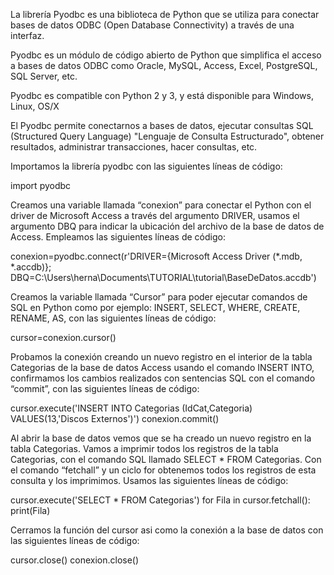 La librería Pyodbc es una biblioteca de Python que se utiliza para conectar bases de datos ODBC (Open Database Connectivity) a través de una interfaz.

Pyodbc es un módulo de código abierto de Python que simplifica el acceso a bases de datos ODBC como Oracle, MySQL, Access, Excel, PostgreSQL, SQL Server, etc.

Pyodbc es compatible con Python 2 y 3, y está disponible para Windows, Linux, OS/X

El Pyodbc permite conectarnos a bases de datos, ejecutar consultas SQL (Structured Query Language) "Lenguaje de Consulta Estructurado", obtener resultados, administrar transacciones, hacer consultas, etc.

Importamos la librería pyodbc con las siguientes líneas de código: 

import  pyodbc 

Creamos una variable llamada “conexion” para conectar el Python con el driver de Microsoft Access a través del argumento DRIVER, usamos el argumento DBQ para indicar la ubicación del archivo de la base de datos de Access. Empleamos
las siguientes líneas de código: 

conexion=pyodbc.connect(r'DRIVER={Microsoft Access Driver (*.mdb, *.accdb)}; DBQ=C:\Users\herna\Documents\TUTORIAL\tutorial\BaseDeDatos.accdb')

Creamos la variable llamada “Cursor” para poder ejecutar comandos de SQL en Python como por ejemplo: INSERT, SELECT, WHERE, CREATE, RENAME, AS, con las siguientes líneas de código:

cursor=conexion.cursor()

Probamos la conexión creando un nuevo registro en el interior de la tabla Categorias de la base de datos Access usando el comando INSERT INTO, confirmamos los cambios realizados con sentencias SQL con el comando “commit”, con las siguientes líneas de código: 

cursor.execute('INSERT INTO Categorias (IdCat,Categoria) VALUES(13,\'Discos Externos\')')
conexion.commit()

Al abrir la base de datos vemos que se ha creado un nuevo registro en la tabla Categorias. Vamos a imprimir todos los registros de la tabla Categorias, con el comando SQL llamado SELECT * FROM Categorias. Con el comando “fetchall” y un ciclo for obtenemos todos los registros de esta consulta y los imprimimos. Usamos las siguientes líneas de código:

cursor.execute('SELECT * FROM Categorias')
for Fila in cursor.fetchall():
    print(Fila)

Cerramos la función del cursor asi como la conexión a la base de datos con las siguientes líneas de código:

cursor.close()
conexion.close()
